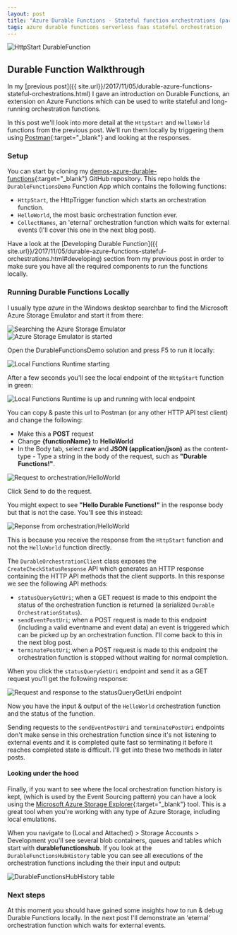 ```yaml
---
layout: post
title: "Azure Durable Functions - Stateful function orchestrations (part 2)"
tags: azure durable functions serverless faas stateful orchestration
---
```


<img class="u-max-full-width" itemprop="image" src="{{ site.url }}/assets/2017/11/05/DurableFunctionsDemo.png" alt="HttpStart DurableFunction">

## Durable Function Walkthrough

In my [previous post]({{ site.url}}/2017/11/05/durable-azure-functions-stateful-orchestrations.html) I gave an introduction on Durable Functions, an extension on Azure Functions which can be used to write stateful and long-running orchestration functions.

In this post we'll look into more detail at the `HttpStart` and `HelloWorld` functions from the previous post. We'll run them locally by triggering them using [Postman](https://www.getpostman.com/){:target="_blank"} and looking at the responses.

<!--more-->

### Setup

You can start by cloning my [demos-azure-durable-functions](https://github.com/marcduiker/demos-azure-durable-functions.git){:target="_blank"} GitHub repository. This repo holds the `DurableFunctionsDemo` Function App which contains the following functions:

- `HttpStart`, the HttpTrigger function which starts an orchestration function.
- `HelloWorld`, the most basic orchestration function ever.
- `CollectNames`, an 'eternal' orchestration function which waits for external events (I'll cover this one in the next blog post).
 
Have a look at the [Developing Durable Function]({{ site.url}}/2017/11/05/durable-azure-functions-stateful-orchestrations.html#developing) section from my previous post in order to make sure you have all the required components to run the functions locally.

### Running Durable Functions Locally

I usually type _azure_ in the Windows desktop searchbar to find the Microsoft Azure Storage Emulator and start it from there:

<img src="{{ site.url }}/assets/2017/11/07/azurestorageemulator-search.png" alt="Searching the Azure Storage Emulator">

<img class="u-max-full-width" src="{{ site.url }}/assets/2017/11/07/azurestorageemulator-started.png" alt="Azure Storage Emulator is started">

Open the DurableFunctionsDemo solution and press F5 to run it locally:

<img class="u-max-full-width" src="{{ site.url }}/assets/2017/11/07/functionsruntime1.png" alt="Local Functions Runtime starting">

After a few seconds you'll see the local endpoint of the `HttpStart` function in green:

<img class="u-max-full-width" src="{{ site.url }}/assets/2017/11/07/functionsruntime2.png" alt="Local Functions Runtime is up and running with local endpoint">

You can copy & paste this url to Postman (or any other HTTP API test client) and change the following:
   - Make this a __POST__ request
   - Change __{functionName}__ to __HelloWorld__
   - In the Body tab, select __raw__ and __JSON (application/json)__ as the content-type
    - Type a string in the body of the request, such as __"Durable Functions!"__.

<img class="u-max-full-width" src="{{ site.url }}/assets/2017/11/07/postman-helloworld-request.png" alt="Request to orchestration/HelloWorld">

Click Send to do the request.

You might expect to see __"Hello Durable Functions!"__ in the response body but that is not the case. You'll see this instead:

<img class="u-max-full-width" src="{{ site.url }}/assets/2017/11/07/postman-helloworld-response.png" alt="Reponse from orchestration/HelloWorld">

This is because you receive the response from the `HttpStart` function and not the `HelloWorld` function directly.

The `DurableOrchestrationClient` class exposes the `CreateCheckStatusResponse` API which generates an HTTP response containing the HTTP API methods that the client supports. In this response we see the following API methods:
- `statusQueryGetUri`; when a GET request is made to this endpoint the status of the orchestration function is returned (a serialized `Durable​Orchestration​Status`). 
- `sendEventPostUri`; when a POST request is made to this endpoint (including a valid eventname and event data) an event is triggered which can be picked up by an orchestration function. I'll come back to this in the next blog post. 
- `terminatePostUri`; when a POST request is made to this endpoint the orchestration function is stopped without waiting for normal completion.

When you click the `statusQueryGetUri` endpoint and send it as a GET request you'll get the following response:

<img class="u-max-full-width" src="{{ site.url }}/assets/2017/11/07/postman-helloworld-getstatusqueryuri.png" alt="Request and response to the statusQueryGetUri endpoint">

Now you have the input & output of the `HelloWorld` orchestration function and the status of the function.

Sending requests to the `sendEventPostUri` and `terminatePostUri` endpoints don't make sense in this orchestration function since it's not listening to external events and it is completed quite fast so terminating it before it reaches completed state is difficult. I'll get into these two methods in later posts.

#### Looking under the hood

Finally, if you want to see where the local orchestration function history is kept, (which is used by the Event Sourcing pattern) you can have a look using the [Microsoft Azure Storage Explorer](https://azure.microsoft.com/en-us/features/storage-explorer/){:target="_blank"} tool. This is a great tool when you're working with any type of Azure Storage, including local emulations.

When you navigate to (Local and Attached) > Storage Accounts > Development you'll see several blob containers, queues and tables which start with __durablefunctionshub__. If you look at the `DurableFunctionsHubHistory` table you can see all executions of the orchestration functions including the their input and output: 

<img class="u-max-full-width" src="{{ site.url }}/assets/2017/11/07/storageexplorer-table.png" alt="DurableFunctionsHubHistory table">

### Next steps

At this moment you should have gained some insights how to run & debug Durable Functions locally. In the next post I'll demonstrate an 'eternal' orchestration function which waits for external events.